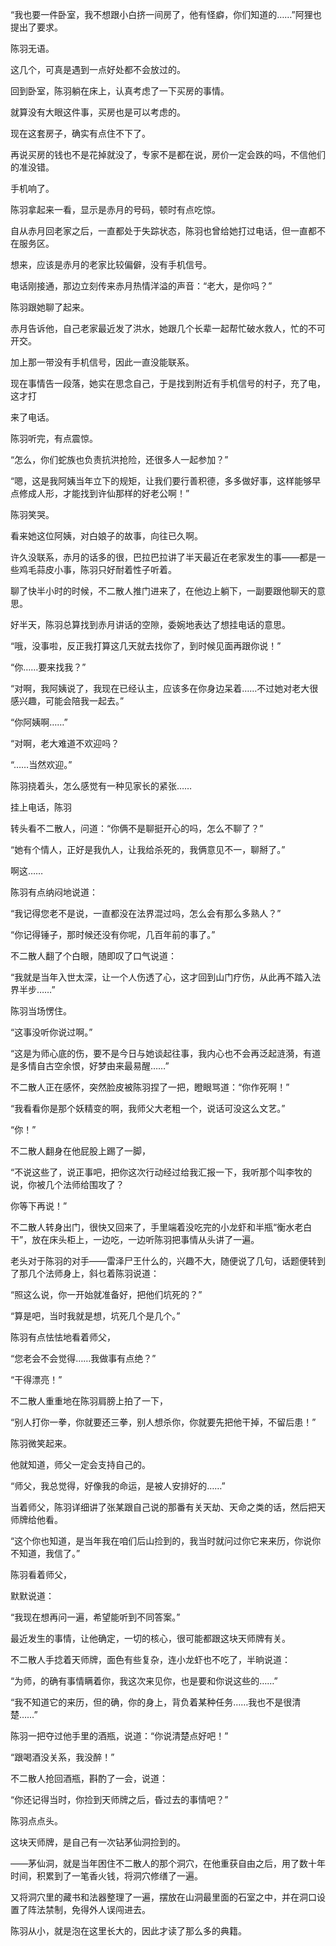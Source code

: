 “我也要一件卧室，我不想跟小白挤一间房了，他有怪癖，你们知道的……”阿狸也提出了要求。

陈羽无语。

这几个，可真是遇到一点好处都不会放过的。

回到卧室，陈羽躺在床上，认真考虑了一下买房的事情。

就算没有大眼这件事，买房也是可以考虑的。

现在这套房子，确实有点住不下了。

再说买房的钱也不是花掉就没了，专家不是都在说，房价一定会跌的吗，不信他们的准没错。

手机响了。

陈羽拿起来一看，显示是赤月的号码，顿时有点吃惊。

自从赤月回老家之后，一直都处于失踪状态，陈羽也曾给她打过电话，但一直都不在服务区。

想来，应该是赤月的老家比较偏僻，没有手机信号。

电话刚接通，那边立刻传来赤月热情洋溢的声音：“老大，是你吗？”

陈羽跟她聊了起来。

赤月告诉他，自己老家最近发了洪水，她跟几个长辈一起帮忙破水救人，忙的不可开交。

加上那一带没有手机信号，因此一直没能联系。

现在事情告一段落，她实在思念自己，于是找到附近有手机信号的村子，充了电，这才打

来了电话。

陈羽听完，有点震惊。

“怎么，你们蛇族也负责抗洪抢险，还很多人一起参加？”

“嗯，这是我阿姨当年立下的规矩，让我们要行善积德，多多做好事，这样能够早点修成人形，才能找到许仙那样的好老公啊！”

陈羽笑哭。

看来她这位阿姨，对白娘子的故事，向往已久啊。

许久没联系，赤月的话多的很，巴拉巴拉讲了半天最近在老家发生的事——都是一些鸡毛蒜皮小事，陈羽只好耐着性子听着。

聊了快半小时的时候，不二散人推门进来了，在他边上躺下，一副要跟他聊天的意思。

好半天，陈羽总算找到赤月讲话的空隙，委婉地表达了想挂电话的意思。

“哦，没事啦，反正我打算这几天就去找你了，到时候见面再跟你说！”

“你……要来找我？”

“对啊，我阿姨说了，我现在已经认主，应该多在你身边呆着……不过她对老大很感兴趣，可能会陪我一起去。”

“你阿姨啊……”

“对啊，老大难道不欢迎吗？

“……当然欢迎。”

陈羽挠着头，怎么感觉有一种见家长的紧张……

挂上电话，陈羽

转头看不二散人，问道：“你俩不是聊挺开心的吗，怎么不聊了？”

“她有个情人，正好是我仇人，让我给杀死的，我俩意见不一，聊掰了。”

啊这……

陈羽有点纳闷地说道：

“我记得您老不是说，一直都没在法界混过吗，怎么会有那么多熟人？”

“你记得锤子，那时候还没有你呢，几百年前的事了。”

不二散人翻了个白眼，随即叹了口气说道：

“我就是当年入世太深，让一个人伤透了心，这才回到山门疗伤，从此再不踏入法界半步……”

陈羽当场愣住。

“这事没听你说过啊。”

“这是为师心底的伤，要不是今日与她谈起往事，我内心也不会再泛起涟漪，有道是多情自古空余恨，好梦由来最易醒……”

不二散人正在感怀，突然脸皮被陈羽捏了一把，瞪眼骂道：“你作死啊！”

“我看看你是那个妖精变的啊，我师父大老粗一个，说话可没这么文艺。”

“你！”

不二散人翻身在他屁股上踢了一脚，

“不说这些了，说正事吧，把你这次行动经过给我汇报一下，我听那个叫李牧的说，你被几个法师给围攻了？

你等下再说！”

不二散人转身出门，很快又回来了，手里端着没吃完的小龙虾和半瓶“衡水老白干”，放在床头柜上，一边吃，一边听陈羽把事情从头讲了一遍。

老头对于陈羽的对手——雷泽尸王什么的，兴趣不大，随便说了几句，话题便转到了那几个法师身上，斜乜着陈羽说道：

“照这么说，你一开始就准备好，把他们坑死的？”

“算是吧，当时我就是想，坑死几个是几个。”

陈羽有点怯怯地看着师父，

“您老会不会觉得……我做事有点绝？”

“干得漂亮！”

不二散人重重地在陈羽肩膀上拍了一下，

“别人打你一拳，你就要还三拳，别人想杀你，你就要先把他干掉，不留后患！”

陈羽微笑起来。

他就知道，师父一定会支持自己的。

“师父，我总觉得，好像我的命运，是被人安排好的……”

当着师父，陈羽详细讲了张某跟自己说的那番有关天劫、天命之类的话，然后把天师牌给他看。

“这个你也知道，是当年我在咱们后山捡到的，我当时就问过你它来来历，你说你不知道，我信了。”

陈羽看着师父，

默默说道：

“我现在想再问一遍，希望能听到不同答案。”

最近发生的事情，让他确定，一切的核心，很可能都跟这块天师牌有关。

不二散人手捻着天师牌，面色有些复杂，连小龙虾也不吃了，半晌说道：

“为师，的确有事情瞒着你，我这次来见你，也是要和你说这些的……”

“我不知道它的来历，但的确，你的身上，背负着某种任务……我也不是很清楚……”

陈羽一把夺过他手里的酒瓶，说道：“你说清楚点好吧！”

“跟喝酒没关系，我没醉！”

不二散人抢回酒瓶，斟酌了一会，说道：

“你还记得当时，你捡到天师牌之后，昏过去的事情吧？”

陈羽点点头。

这块天师牌，是自己有一次钻茅仙洞捡到的。

——茅仙洞，就是当年困住不二散人的那个洞穴，在他重获自由之后，用了数十年时间，积累到了一笔香火钱，将洞穴修缮了一遍。

又将洞穴里的藏书和法器整理了一遍，摆放在山洞最里面的石室之中，并在洞口设置了阵法禁制，免得外人误闯进去。

陈羽从小，就是泡在这里长大的，因此才读了那么多的典籍。
